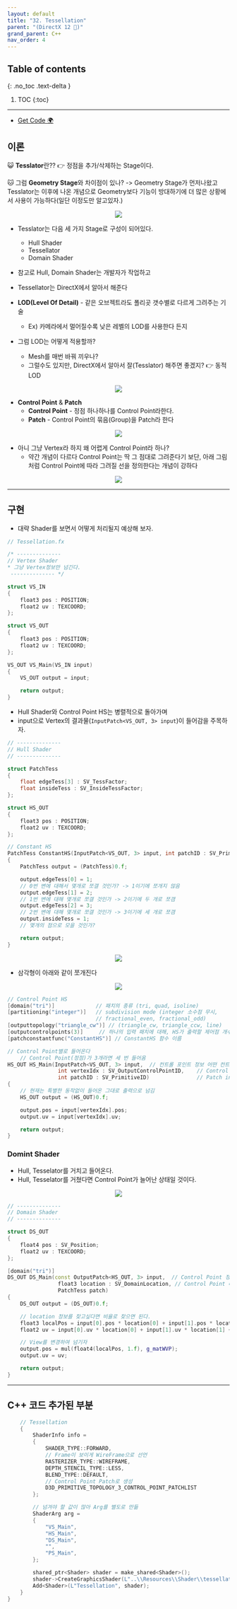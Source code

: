 ```yaml
---
layout: default
title: "32. Tessellation"
parent: "(DirectX 12 🌠)"
grand_parent: C++
nav_order: 4
---
```


## Table of contents
{: .no_toc .text-delta }

1. TOC
{:toc}

---

* [Get Code 🌍](https://github.com/taehyung77/DirextX-Example/tree/26)

## 이론

😺 **Tesslator**란?? 👉 정점을 추가/삭제하는 Stage이다.

🐱 그럼 **Geometry Stage**와 차이점이 있나? -> Geometry Stage가 먼저나왔고 Tesslator는 이후에 나온 개념으로 Geometry보다 기능이 방대하기에 더 많은 상황에서 사용이 가능하다(일단 이정도만 알고있자.)

<p align="center">
  <img src="https://taehyungs-programming-blog.github.io/blog/assets/images/cpp/directx/directx-29-2.png"/>
</p>

* Tesslator는 다음 세 가지 Stage로 구성이 되어있다.
    * Hull Shader
    * Tessellator
    * Domain Shader
* 참고로 Hull, Domain Shader는 개발자가 작업하고 
* Tessellator는 DirectX에서 알아서 해준다

* **LOD(Level Of Detail)** - 같은 오브젝트라도 폴리곳 갯수별로 다르게 그려주는 기술
    * Ex) 카메라에서 멀어질수록 낮은 레벨의 LOD를 사용한다 든지
* 그럼 LOD는 어떻게 적용할까?
    * Mesh를 매번 바꿔 끼우나?
    * 그럴수도 있지만, DirectX에서 알아서 잘(Tesslator) 해주면 좋겠지? 👉 동적 LOD

<p align="center">
  <img src="https://taehyungs-programming-blog.github.io/blog/assets/images/cpp/directx/directx-32-2.jpg"/>
</p>

* **Control Point** & **Patch** 
    * **Control Point** - 정점 하나하나를 Control Point라한다.
    * **Patch** - Control Point의 묶음(Group)을 Patch라 한다

<p align="center">
  <img src="https://taehyungs-programming-blog.github.io/blog/assets/images/cpp/directx/directx-32-3.png"/>
</p>

* 아니 그냥 Vertex라 하지 왜 어렵게 Control Point라 하나?
    * 약간 개념이 다르다 Control Point는 딱 그 점대로 그려준다기 보단, 아래 그림처럼 Control Point에 따라 그려질 선을 정의한다는 개념이 강하다

<p align="center">
  <img src="https://taehyungs-programming-blog.github.io/blog/assets/images/cpp/directx/directx-32-4.png"/>
</p>

---

## 구현

* 대략 Shader를 보면서 어떻게 처리될지 예상해 보자.

```cpp
// Tessellation.fx

/* --------------
// Vertex Shader
* 그냥 Vertex정보만 넘긴다.
 -------------- */

struct VS_IN
{
    float3 pos : POSITION;
    float2 uv : TEXCOORD;
};

struct VS_OUT
{
    float3 pos : POSITION;
    float2 uv : TEXCOORD;
};

VS_OUT VS_Main(VS_IN input)
{
    VS_OUT output = input;

    return output;
}
```

* Hull Shader와 Control Point HS는 병렬적으로 돌아가며
* input으로 Vertex의 결과물(`InputPatch<VS_OUT, 3> input`)이 들어감을 주목하자.

```cpp
// --------------
// Hull Shader
// --------------

struct PatchTess
{
    float edgeTess[3] : SV_TessFactor;
    float insideTess : SV_InsideTessFactor;
};

struct HS_OUT
{
    float3 pos : POSITION;
    float2 uv : TEXCOORD;
};

// Constant HS
PatchTess ConstantHS(InputPatch<VS_OUT, 3> input, int patchID : SV_PrimitiveID)
{
    PatchTess output = (PatchTess)0.f;

    output.edgeTess[0] = 1;
    // 0번 변에 대해서 몇개로 쪼갤 것인가? -> 1이기에 쪼개지 않음
    output.edgeTess[1] = 2;
    // 1번 변에 대해 몇개로 쪼갤 것인가 -> 2이기에 두 개로 쪼갬
    output.edgeTess[2] = 3;
    // 2번 변에 대해 몇개로 쪼갤 것인가 -> 3이기에 세 개로 쪼갬
    output.insideTess = 1;
    // 몇개의 점으로 모을 것인가?

    return output;
}
```

<p align="center">
  <img src="https://taehyungs-programming-blog.github.io/blog/assets/images/cpp/directx/directx-32-5.png"/>
</p>

* 삼각형이 아래와 같이 쪼개진다

<p align="center">
  <img src="https://taehyungs-programming-blog.github.io/blog/assets/images/cpp/directx/directx-32-6.png"/>
</p>

```cpp
// Control Point HS
[domain("tri")]             // 패치의 종류 (tri, quad, isoline)
[partitioning("integer")]   // subdivision mode (integer 소수점 무시, 
                            // fractional_even, fractional_odd)
[outputtopology("triangle_cw")] // (triangle_cw, triangle_ccw, line)
[outputcontrolpoints(3)]     // 하나의 입력 패치에 대해, HS가 출력할 제어점 개수
[patchconstantfunc("ConstantHS")] // ConstantHS 함수 이름

// Control Point별로 들어온다
    // Control Point(정점)가 3개라면 세 번 들어옴
HS_OUT HS_Main(InputPatch<VS_OUT, 3> input,  // 컨트롤 포인트 정보 어떤 컨트롤 포인트인지는 아래 index로 알수 있음.
                int vertexIdx : SV_OutputControlPointID,    // Control Point index
                int patchID : SV_PrimitiveID)               // Patch index
{
    // 현재는 특별한 동작없이 들어온 그대로 출력으로 넘김
    HS_OUT output = (HS_OUT)0.f;

    output.pos = input[vertexIdx].pos;
    output.uv = input[vertexIdx].uv;

    return output;
}
```

### Domint Shader

* Hull, Tesselator를 거치고 들어온다.
* Hull, Tesselator를 거쳤다면 Control Point가 늘어난 상태일 것이다.

<p align="center">
  <img src="https://taehyungs-programming-blog.github.io/blog/assets/images/cpp/directx/directx-32-7.png"/>
</p>

```cpp
// --------------
// Domain Shader
// --------------

struct DS_OUT
{
    float4 pos : SV_Position;
    float2 uv : TEXCOORD;
};

[domain("tri")]
DS_OUT DS_Main(const OutputPatch<HS_OUT, 3> input,  // Control Point 정보
                float3 location : SV_DomainLocation, // Control Point 대비 어디쯤 위치했나 정보(위에 그림 참고)
                PatchTess patch)
{
    DS_OUT output = (DS_OUT)0.f;

    // location 정보를 찾고싶다면 비율로 찾으면 된다.
    float3 localPos = input[0].pos * location[0] + input[1].pos * location[1] + input[2].pos * location[2];
    float2 uv = input[0].uv * location[0] + input[1].uv * location[1] + input[2].uv * location[2];

    // View를 변경하여 넘기자
    output.pos = mul(float4(localPos, 1.f), g_matWVP);
    output.uv = uv;

    return output;
}
```

---

## C++ 코드 추가된 부분

```cpp
	// Tessellation
	{
		ShaderInfo info =
		{
			SHADER_TYPE::FORWARD,
            // Frame이 보이게 WireFrame으로 선언
			RASTERIZER_TYPE::WIREFRAME,
			DEPTH_STENCIL_TYPE::LESS,
			BLEND_TYPE::DEFAULT,
            // Control Point Patch로 생성
			D3D_PRIMITIVE_TOPOLOGY_3_CONTROL_POINT_PATCHLIST
		};

        // 넘겨야 할 값이 많아 Arg를 별도로 만듦
		ShaderArg arg =
		{
			"VS_Main",
			"HS_Main",
			"DS_Main",
			"",
			"PS_Main",
		};

		shared_ptr<Shader> shader = make_shared<Shader>();
		shader->CreateGraphicsShader(L"..\\Resources\\Shader\\tessellation.fx", info, arg);
		Add<Shader>(L"Tessellation", shader);
	}
}
```